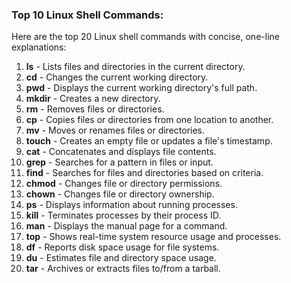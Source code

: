 ### Top 10 Linux Shell Commands:

Here are the top 20 Linux shell commands with concise, one-line explanations:

1. **ls** - Lists files and directories in the current directory.
2. **cd** - Changes the current working directory.
3. **pwd** - Displays the current working directory's full path.
4. **mkdir** - Creates a new directory.
5. **rm** - Removes files or directories.
6. **cp** - Copies files or directories from one location to another.
7. **mv** - Moves or renames files or directories.
8. **touch** - Creates an empty file or updates a file's timestamp.
9. **cat** - Concatenates and displays file contents.
10. **grep** - Searches for a pattern in files or input.
11. **find** - Searches for files and directories based on criteria.
12. **chmod** - Changes file or directory permissions.
13. **chown** - Changes file or directory ownership.
14. **ps** - Displays information about running processes.
15. **kill** - Terminates processes by their process ID.
16. **man** - Displays the manual page for a command.
17. **top** - Shows real-time system resource usage and processes.
18. **df** - Reports disk space usage for file systems.
19. **du** - Estimates file and directory space usage.
20. **tar** - Archives or extracts files to/from a tarball.